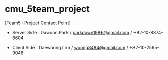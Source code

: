 # cmu_5team_project

[Team5 : Project Contact Point]

- Server Side
  . Dawoon.Park / parkdown1986@gmail.com / +82-10-8874-6604 

- Client Side 
  . Daewoong.Lim / woong8484@gmail.com / +82-10-2595-9048
